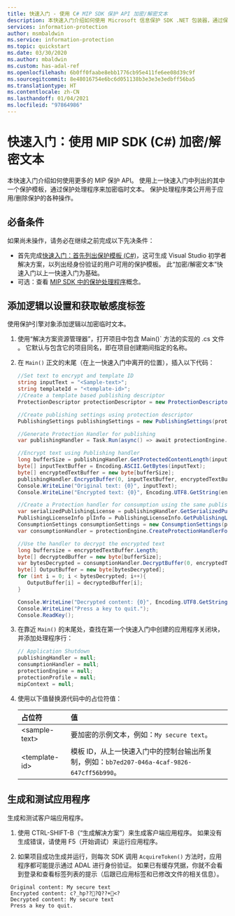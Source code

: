 ```yaml
---
title: 快速入门 - 使用 C# MIP SDK 保护 API 加密/解密文本
description: 本快速入门介绍如何使用 Microsoft 信息保护 SDK .NET 包装器，通过保护模板来加密和解密临时文本 (C#)
services: information-protection
author: msmbaldwin
ms.service: information-protection
ms.topic: quickstart
ms.date: 03/30/2020
ms.author: mbaldwin
ms.custom: has-adal-ref
ms.openlocfilehash: 6b0ff0faabe8ebb1776cb95e411fe6ee08d39c9f
ms.sourcegitcommit: 8e48016754e6bc6d051138b3e3e3e3edbff56ba5
ms.translationtype: HT
ms.contentlocale: zh-CN
ms.lasthandoff: 01/04/2021
ms.locfileid: "97864986"
---
```

# <a name="quickstart-encryptdecrypt-text-using-mip-sdk-c"></a>快速入门：使用 MIP SDK (C#) 加密/解密文本

本快速入门介绍如何使用更多的 MIP 保护 API。 使用上一快速入门中列出的其中一个保护模板，通过保护处理程序来加密临时文本。 保护处理程序类公开用于应用/删除保护的各种操作。

## <a name="prerequisites"></a>必备条件

如果尚未操作，请务必在继续之前完成以下先决条件：

- 首先完成[快速入门：首先列出保护模板 (C#)](quick-protection-list-templates-csharp.md)，这可生成 Visual Studio 初学者解决方案，以列出经身份验证的用户可用的保护模板。 此“加密/解密文本”快速入门以上一快速入门为基础。
- 可选：查看 [MIP SDK 中的保护处理程序](concept-handler-protection-cpp.md)概念。

## <a name="add-logic-to-set-and-get-a-sensitivity-label"></a>添加逻辑以设置和获取敏感度标签

使用保护引擎对象添加逻辑以加密临时文本。

1. 使用“解决方案资源管理器”，打开项目中包含 Main()` 方法的实现的 .cs 文件  。 它默认与包含它的项目同名，即在项目创建期间指定的名称。

2. 在 `Main()` 正文的末尾（在上一快速入门中离开的位置），插入以下代码：

   ```csharp
   //Set text to encrypt and template ID
   string inputText = "<Sample-text>";
   string templateId = "<template-id>";
   //Create a template based publishing descriptor
   ProtectionDescriptor protectionDescriptor = new ProtectionDescriptor(templateId);

   //Create publishing settings using protection descriptor
   PublishingSettings publishingSettings = new PublishingSettings(protectionDescriptor);

   //Generate Protection Handler for publishing
   var publishingHandler = Task.Run(async() => await protectionEngine.CreateProtectionHandlerForPublishingAsync(publishingSettings)).Result;

   //Encrypt text using Publishing handler
   long bufferSize = publishingHandler.GetProtectedContentLength(inputText.Length, true);
   byte[] inputTextBuffer = Encoding.ASCII.GetBytes(inputText);
   byte[] encryptedTextBuffer = new byte[bufferSize];
   publishingHandler.EncryptBuffer(0, inputTextBuffer, encryptedTextBuffer, true);
   Console.WriteLine("Original text: {0}", inputText);
   Console.WriteLine("Encrypted text: {0}", Encoding.UTF8.GetString(encryptedTextBuffer));

   //Create a Protection handler for consumption using the same publishing licence
   var serializedPublishingLicense = publishingHandler.GetSerializedPublishingLicense();
   PublishingLicenseInfo plInfo = PublishingLicenseInfo.GetPublishingLicenseInfo(serializedPublishingLicense);
   ConsumptionSettings consumptionSettings = new ConsumptionSettings(plInfo);
   var consumptionHandler = protectionEngine.CreateProtectionHandlerForConsumption(consumptionSettings);

   //Use the handler to decrypt the encrypted text
   long buffersize = encryptedTextBuffer.Length;
   byte[] decryptedBuffer = new byte[bufferSize];
   var bytesDecrypted = consumptionHandler.DecryptBuffer(0, encryptedTextBuffer, decryptedBuffer, true);
   byte[] OutputBuffer = new byte[bytesDecrypted];
   for (int i = 0; i < bytesDecrypted; i++){
      OutputBuffer[i] = decryptedBuffer[i];
   }

   Console.WriteLine("Decrypted content: {0}", Encoding.UTF8.GetString(OutputBuffer));
   Console.WriteLine("Press a key to quit.");
   Console.ReadKey();

   ```

3. 在靠近 `Main()` 的末尾处，查找在第一个快速入门中创建的应用程序关闭块，并添加处理程序行：

   ```csharp
   // Application Shutdown
   publishingHandler = null;
   consumptionHandler = null;
   protectionEngine = null;
   protectionProfile = null;
   mipContext = null;
   ```

4. 使用以下值替换源代码中的占位符值：

   | 占位符 | 值 |
   |:----------- |:----- |
   | \<sample-text\> | 要加密的示例文本，例如：`My secure text`。 |
   | \<template-id\> | 模板 ID，从上一快速入门中的控制台输出所复制，例如：`bb7ed207-046a-4caf-9826-647cff56b990`。 |

## <a name="build-and-test-the-application"></a>生成和测试应用程序

生成和测试客户端应用程序。

1. 使用 CTRL-SHIFT-B（“生成解决方案”）来生成客户端应用程序。 如果没有生成错误，请使用 F5（开始调试）来运行应用程序。

2. 如果项目成功生成并运行，则每次 SDK 调用 `AcquireToken()` 方法时，应用程序都可能提示通过 ADAL 进行身份验证。 如果已有缓存凭据，你就不会看到登录和查看标签列表的提示（后跟已应用标签和已修改文件的相关信息）。

  ```console
   Original content: My secure text
   Encrypted content: c?_hp???Q??+<?
   Decrypted content: My secure text
   Press a key to quit.
   ```

